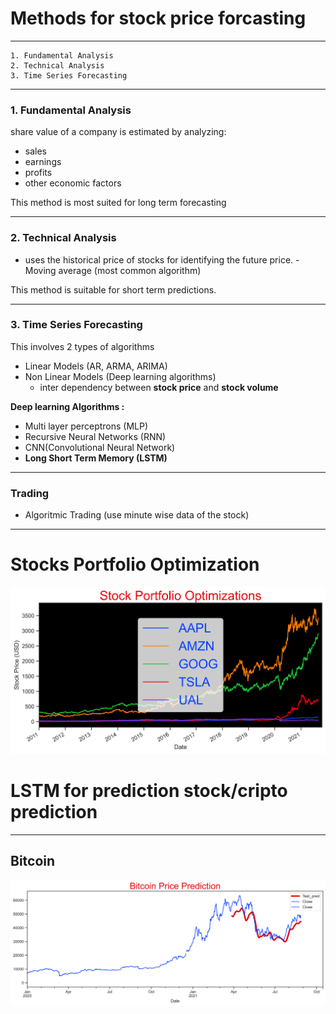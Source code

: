 # Methods for stock price forcasting 
___
    1. Fundamental Analysis
    2. Technical Analysis
    3. Time Series Forecasting
  ___
### 1. Fundamental Analysis 
share value of a company is estimated by analyzing:
* sales
* earnings
* profits 
* other economic factors

This method is most suited for long term forecasting
___

### 2. Technical Analysis
* uses the historical price of stocks for identifying the future price.
        - Moving average (most common algorithm)
 
 This method is suitable for short term predictions.
 ___
 
 ###  3. Time Series Forecasting

This involves 2 types of algorithms
* Linear Models (AR, ARMA, ARIMA) 
* Non Linear Models (Deep learning algorithms)
     -  inter dependency between **stock price** and **stock volume**
     
**Deep learning Algorithms :** 

- Multi layer perceptrons (MLP)
- Recursive Neural Networks (RNN)
- CNN(Convolutional Neural Network)
- **Long Short Term Memory (LSTM)**

___

### Trading 
- Algoritmic Trading  (use minute wise data of the stock)

___
# Stocks Portfolio Optimization 
<img src="https://github.com/yasser64b/Data-Science-Portfolio/blob/main/Figures/Stocks.png" alt="" width="" height="">


# LSTM for prediction stock/cripto prediction 
___
## Bitcoin

<img src="https://github.com/yasser64b/Data-Science-Portfolio/blob/main/Figures/Bitcoin%20pred.png" alt="" width="" height="">



